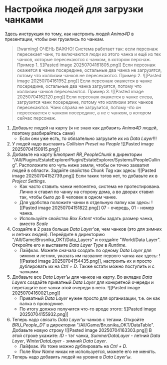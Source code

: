 # Настройка людей для загрузки чанками

Здесь инструкция по тому, как настроить людей _Anima4D_ в презентации, чтобы они грузились по чанкам.

> [!warning] ОЧЕНЬ ВАЖНО!
> Система работает так: если персонаж пересекает чанк, то включаются люди из этого чанка и ещё из тех чанков, которые пересекаются с чанком, в котором перснаж.
> Пример 1. ![[Pasted image 20250704161805.png]]
> Если персонаж окажется в чанке посередине, остальные два чанка не загрузятся, потому что коллизии чанков не пересекаются.
> Пример 2. ![[Pasted image 20250704161952.png]]
> Если персонаж окажется в чанке посередине, остальные два чанка загрузятся, потому что коллизии чанков пересекаются.
> Пример 3. ![[Pasted image 20250704162120.png]]
> Если персонаж окажется в чанке слева, загрузится чанк посередине, потому что коллизии этих чанков пересекаются. Чанк справа не загрузится, потому что он пересекается с чанком посередине, а не с чанком, в котором сейчас персонаж.
 
 1. Добавьте людей на карту (я не знаю как добавить _Anima4D_ людей, поэтому разбирайтесь сами)
	 - Если они уже есть, то обязательно загрузите их из _Data Layer_!!!
 2. У людей надо выставить _Collision Preset_ на _People_ ![[Pasted image 20250704150915.png]]
 3. Добавьте на карту Блюпринт _RR_PeopleChunk_ в директории "/All/Plugins/EstateExplorerPlugin/EstateExplorer/Systems/PeopleCulling". Расположите его чуть ниже земли, чтобы он точно захватил людей в области. Задайте свойство _Chunk Tag_ как здесь: ![[Pasted image 20250704152739.png]] Если таких тэгов нет, то добавьте их в _Project Settings_.
	 - Как часто ставить чанки непонятно, система не протестирована. Лично я ставил по чанку на сторону дома, а во дворах ставил так, чтобы было до 8 человек в одном чанке.
	 - Для удобства положите чанки в отдельную папку как здесь: ![[Pasted image 20250704151822.png]] 07 - очередь, 01 - номер чанка.
	 - Используйте свойство _Box Extent_ чтобы задать размер чанка, вместо _Scale_
 4. Создайте в 2 раза больше _Data Layer'ов_, чем чанков (это для зимних и летних людей). Перейдите в директорию "/All/Game/Brusnika_OKT/Data_Layers" и создайте "World/Data Layer". Откройте его и выставите _Data Layer Type_ в _Runtime_.
	 - Лайфках. Можете сначала создать по одному _Data Layer_ для зимних и летних, указать им название первого чанка как здесь: ![[Pasted image 20250704154435.png]], настроить их и просто дублировать их на _Ctrl + D_. Также кстати можно поступить и с чанками.
 5. Добавьте все _Data Layer'ы_ для чанков на карту. Во вкладке _Data Layers_ создайте приватный _Data Layer_ для конкретной очереди и перетащите все чанки этой очереди в него. ![[Pasted image 20250704160021.png]]
	 - Приватный _Data Layer_ нужен просто для организации, т.е. он как папка в проводнике.
	 - По итогу должно получится что-то вроде этого: ![[Pasted image 20250704155932.png]]
 6. Теперь надо связать _Data Layer'ы_ чанков с тегами. Откройте _BRU_People_DT_ в директории "/All/Game/Brusnika_OKT/DataTable". Добавьте новую строку ![[Pasted image 20250704163303.png]] В этой строке укажите: _ID_ - тэг чанка, _SummerDataLayer_ - летний _Data Layer_, _WinterDataLayer_ - зимний _Data Layer_.
	 - Лайфхак. Их тоже можно дублировать на _Ctrl + D_.
	 - Поле _Row Name_ никак не используется, можете его не менять.
 7. Теперь надо добавить людей на уровне в _Data Layer'ы_. 